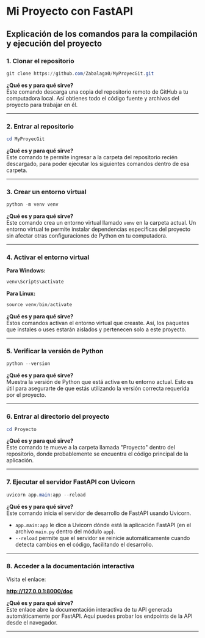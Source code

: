 # Mi Proyecto con FastAPI

## Explicación de los comandos para la compilación y ejecución del proyecto

### 1. Clonar el repositorio
```powershell
git clone https://github.com/Zabalaga0/MyProyecGit.git
```
**¿Qué es y para qué sirve?**  
Este comando descarga una copia del repositorio remoto de GitHub a tu computadora local. Así obtienes todo el código fuente y archivos del proyecto para trabajar en él.

---

### 2. Entrar al repositorio
```powershell
cd MyProyecGit
```
**¿Qué es y para qué sirve?**  
Este comando te permite ingresar a la carpeta del repositorio recién descargado, para poder ejecutar los siguientes comandos dentro de esa carpeta.

---

### 3. Crear un entorno virtual
```powershell
python -m venv venv
```
**¿Qué es y para qué sirve?**  
Este comando crea un entorno virtual llamado `venv` en la carpeta actual. Un entorno virtual te permite instalar dependencias específicas del proyecto sin afectar otras configuraciones de Python en tu computadora.

---

### 4. Activar el entorno virtual

**Para Windows:**
```powershell
venv\Scripts\activate
```
**Para Linux:**
```powershell
source venv/bin/activate
```
**¿Qué es y para qué sirve?**  
Estos comandos activan el entorno virtual que creaste. Así, los paquetes que instales o uses estarán aislados y pertenecen solo a este proyecto.

---

### 5. Verificar la versión de Python
```powershell
python --version
```
**¿Qué es y para qué sirve?**  
Muestra la versión de Python que está activa en tu entorno actual. Esto es útil para asegurarte de que estás utilizando la versión correcta requerida por el proyecto.

---

### 6. Entrar al directorio del proyecto
```powershell
cd Proyecto
```
**¿Qué es y para qué sirve?**  
Este comando te mueve a la carpeta llamada "Proyecto" dentro del repositorio, donde probablemente se encuentra el código principal de la aplicación.

---

### 7. Ejecutar el servidor FastAPI con Uvicorn
```powershell
uvicorn app.main:app --reload
```
**¿Qué es y para qué sirve?**  
Este comando inicia el servidor de desarrollo de FastAPI usando Uvicorn.  
- `app.main:app` le dice a Uvicorn dónde está la aplicación FastAPI (en el archivo `main.py` dentro del módulo `app`).
- `--reload` permite que el servidor se reinicie automáticamente cuando detecta cambios en el código, facilitando el desarrollo.

---

### 8. Acceder a la documentación interactiva

Visita el enlace:

**http://127.0.0.1:8000/doc**

**¿Qué es y para qué sirve?**  
Este enlace abre la documentación interactiva de tu API generada automáticamente por FastAPI. Aquí puedes probar los endpoints de la API desde el navegador.

---
